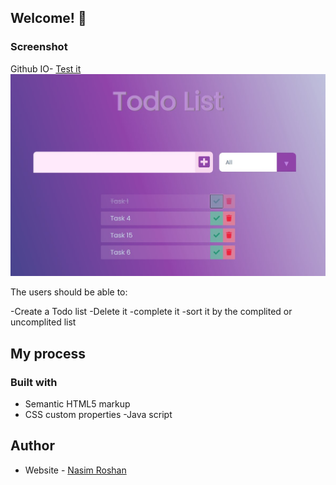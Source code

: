 
## Welcome! 👋

### Screenshot
Github IO- [Test it](https://na-r-84.github.io/Todo-List/)
![](./screenshot.jpg)


The users should be able to:

-Create a Todo list
-Delete it
-complete it
-sort it by the complited or uncomplited list 

## My process

### Built with

- Semantic HTML5 markup
- CSS custom properties
-Java script

## Author

- Website - [Nasim Roshan](https://portfolion.nasiiimdev.se/)
